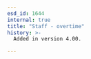 ```yaml
---
esd_id: 1644
internal: true
title: "Staff - overtime"
history: >-
  Added in version 4.00.

---
```




